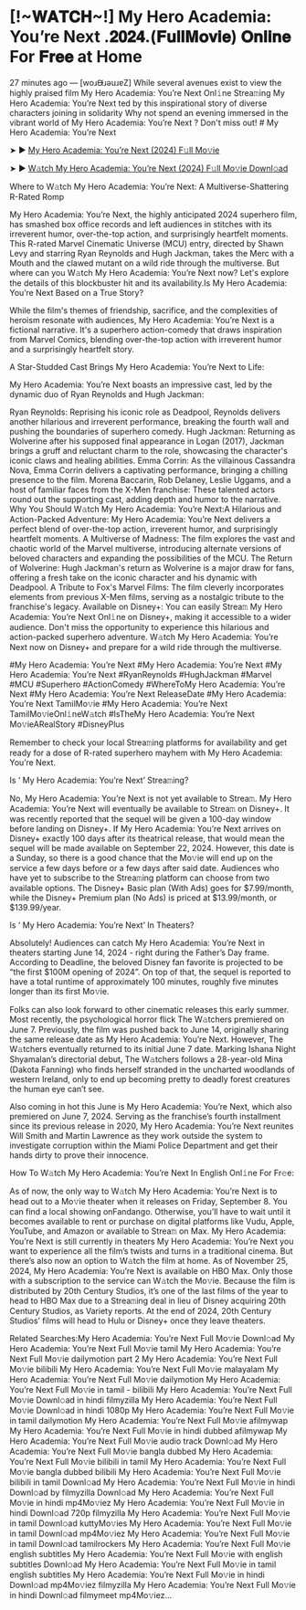 # [!~𝐖𝐀𝐓𝐂𝐇~!] My Hero Academia: You’re Next .𝟐𝟎𝟐𝟒.(𝐅𝐮𝐥𝐥𝐌𝐨𝐯𝐢𝐞) 𝐎𝐧𝐥𝐢𝐧𝐞 For 𝐅𝐫𝐞𝐞 at Home
27 minutes ago — [woɹᙠɹǝuɹɐZ] While several avenues exist to view the highly praised film My Hero Academia: You’re Next Onl𝚒ne Strea𝚖ing My Hero Academia: You’re Next ted by this inspirational story of diverse characters joining in solidarity Why not spend an evening immersed in the vibrant world of My Hero Academia: You’re Next ? Don't miss out! # My Hero Academia: You’re Next


➤ ► [My Hero Academia: You’re Next (2024) F𝚞ll Mo𝚟ie](https://a-movies.com/en/movie/1159311/my-hero-academia-youre-next.hub)



➤ ► [W𝚊tch My Hero Academia: You’re Next (2024) F𝚞ll Mo𝚟ie Downl𝚘ad](https://a-movies.com/en/movie/1159311/my-hero-academia-youre-next.hub)


Where to W𝚊tch My Hero Academia: You’re Next: A Multiverse-Shattering R-Rated Romp

My Hero Academia: You’re Next, the highly anticipated 2024 superhero film, has smashed box office records and left audiences in stitches with its irreverent humor, over-the-top action, and surprisingly heartfelt moments. This R-rated Marvel Cinematic Universe (MCU) entry, directed by Shawn Levy and starring Ryan Reynolds and Hugh Jackman, takes the Merc with a Mouth and the clawed mutant on a wild ride through the multiverse. But where can you W𝚊tch My Hero Academia: You’re Next now? Let's explore the details of this blockbuster hit and its availability.Is My Hero Academia: You’re Next Based on a True Story?


While the film's themes of friendship, sacrifice, and the complexities of heroism resonate with audiences, My Hero Academia: You’re Next is a fictional narrative. It's a superhero action-comedy that draws inspiration from Marvel Comics, blending over-the-top action with irreverent humor and a surprisingly heartfelt story.

 

A Star-Studded Cast Brings My Hero Academia: You’re Next to Life:

My Hero Academia: You’re Next boasts an impressive cast, led by the dynamic duo of Ryan Reynolds and Hugh Jackman:


Ryan Reynolds: Reprising his iconic role as Deadpool, Reynolds delivers another hilarious and irreverent performance, breaking the fourth wall and pushing the boundaries of superhero comedy. Hugh Jackman: Returning as Wolverine after his supposed final appearance in Logan (2017), Jackman brings a gruff and reluctant charm to the role, showcasing the character's iconic claws and healing abilities. Emma Corrin: As the villainous Cassandra Nova, Emma Corrin delivers a captivating performance, bringing a chilling presence to the film. Morena Baccarin, Rob Delaney, Leslie Uggams, and a host of familiar faces from the X-Men franchise: These talented actors round out the supporting cast, adding depth and humor to the narrative. Why You Should W𝚊tch My Hero Academia: You’re Next:A Hilarious and Action-Packed Adventure: My Hero Academia: You’re Next delivers a perfect blend of over-the-top action, irreverent humor, and surprisingly heartfelt moments. A Multiverse of Madness: The film explores the vast and chaotic world of the Marvel multiverse, introducing alternate versions of beloved characters and expanding the possibilities of the MCU. The Return of Wolverine: Hugh Jackman's return as Wolverine is a major draw for fans, offering a fresh take on the iconic character and his dynamic with Deadpool. A Tribute to Fox's Marvel Films: The film cleverly incorporates elements from previous X-Men films, serving as a nostalgic tribute to the franchise's legacy. Available on Disney+: You can easily Strea𝚖 My Hero Academia: You’re Next Onl𝚒ne on Disney+, making it accessible to a wider audience. Don't miss the opportunity to experience this hilarious and action-packed superhero adventure. W𝚊tch My Hero Academia: You’re Next now on Disney+ and prepare for a wild ride through the multiverse.


#My Hero Academia: You’re Next #My Hero Academia: You’re Next #My Hero Academia: You’re Next #RyanReynolds #HughJackman #Marvel #MCU #Superhero #ActionComedy #WhereToMy Hero Academia: You’re Next #My Hero Academia: You’re Next ReleaseDate #My Hero Academia: You’re Next TamilMo𝚟ie #My Hero Academia: You’re Next TamilMo𝚟ieOnl𝚒neW𝚊tch #IsTheMy Hero Academia: You’re Next Mo𝚟ieARealStory #DisneyPlus


Remember to check your local Strea𝚖ing platforms for availability and get ready for a dose of R-rated superhero mayhem with My Hero Academia: You’re Next.


Is ‘ My Hero Academia: You’re Next’ Strea𝚖ing?


No, My Hero Academia: You’re Next is not yet available to Strea𝚖. My Hero Academia: You’re Next will eventually be available to Strea𝚖 on Disney+. It was recently reported that the sequel will be given a 100-day window before landing on Disney+. If My Hero Academia: You’re Next arrives on Disney+ exactly 100 days after its theatrical release, that would mean the sequel will be made available on September 22, 2024. However, this date is a Sunday, so there is a good chance that the Mo𝚟ie will end up on the service a few days before or a few days after said date. Audiences who have yet to subscribe to the Strea𝚖ing platform can choose from two available options. The Disney+ Basic plan (With Ads) goes for $7.99/month, while the Disney+ Premium plan (No Ads) is priced at $13.99/month, or $139.99/year.


Is ‘ My Hero Academia: You’re Next’ In Theaters?


Absolutely! Audiences can catch My Hero Academia: You’re Next in theaters starting June 14, 2024 - right during the Father’s Day frame. According to Deadline, the beloved Disney fan favorite is projected to be “the first $100M opening of 2024”. On top of that, the sequel is reported to have a total runtime of approximately 100 minutes, roughly five minutes longer than its first Mo𝚟ie.


Folks can also look forward to other cinematic releases this early summer. Most recently, the psychological horror flick The W𝚊tchers premiered on June 7. Previously, the film was pushed back to June 14, originally sharing the same release date as My Hero Academia: You’re Next. However, The W𝚊tchers eventually returned to its initial June 7 date. Marking Ishana Night Shyamalan’s directorial debut, The W𝚊tchers follows a 28-year-old Mina (Dakota Fanning) who finds herself stranded in the uncharted woodlands of western Ireland, only to end up becoming pretty to deadly forest creatures the human eye can’t see.


Also coming in hot this June is My Hero Academia: You’re Next, which also premiered on June 7, 2024. Serving as the franchise’s fourth installment since its previous release in 2020, My Hero Academia: You’re Next reunites Will Smith and Martin Lawrence as they work outside the system to investigate corruption within the Miami Police Department and get their hands dirty to prove their innocence.


How To W𝚊tch My Hero Academia: You’re Next In English Onl𝚒ne For Fr𝚎e:

As of now, the only way to W𝚊tch My Hero Academia: You’re Next is to head out to a Mo𝚟ie theater when it releases on Friday, September 8. You can find a local showing onFandango. Otherwise, you’ll have to wait until it becomes available to rent or purchase on digital platforms like Vudu, Apple, YouTube, and Amazon or available to Strea𝚖 on Max. My Hero Academia: You’re Next is still currently in theaters My Hero Academia: You’re Next you want to experience all the film’s twists and turns in a traditional cinema. But there’s also now an option to W𝚊tch the film at home. As of November 25, 2024, My Hero Academia: You’re Next is available on HBO Max. Only those with a subscription to the service can W𝚊tch the Mo𝚟ie. Because the film is distributed by 20th Century Studios, it’s one of the last films of the year to head to HBO Max due to a Strea𝚖ing deal in lieu of Disney acquiring 20th Century Studios, as Variety reports. At the end of 2024, 20th Century Studios’ films will head to Hulu or Disney+ once they leave theaters.


Related Searches:My Hero Academia: You’re Next Full Mo𝚟ie Downl𝚘ad My Hero Academia: You’re Next Full Mo𝚟ie tamil My Hero Academia: You’re Next Full Mo𝚟ie dailymotion part 2 My Hero Academia: You’re Next Full Mo𝚟ie bilibili My Hero Academia: You’re Next Full Mo𝚟ie malayalam My Hero Academia: You’re Next Full Mo𝚟ie dailymotion My Hero Academia: You’re Next Full Mo𝚟ie in tamil - bilibili My Hero Academia: You’re Next Full Mo𝚟ie Downl𝚘ad in hindi filmyzilla My Hero Academia: You’re Next Full Mo𝚟ie Downl𝚘ad in hindi 1080p My Hero Academia: You’re Next Full Mo𝚟ie in tamil dailymotion My Hero Academia: You’re Next Full Mo𝚟ie afilmywap My Hero Academia: You’re Next Full Mo𝚟ie in hindi dubbed afilmywap My Hero Academia: You’re Next Full Mo𝚟ie audio track Downl𝚘ad My Hero Academia: You’re Next Full Mo𝚟ie bangla dubbed My Hero Academia: You’re Next Full Mo𝚟ie bilibili in tamil My Hero Academia: You’re Next Full Mo𝚟ie bangla dubbed bilibili My Hero Academia: You’re Next Full Mo𝚟ie bilibili in tamil Downl𝚘ad My Hero Academia: You’re Next Full Mo𝚟ie in hindi Downl𝚘ad by filmyzilla Downl𝚘ad My Hero Academia: You’re Next Full Mo𝚟ie in hindi mp4Mo𝚟iez My Hero Academia: You’re Next Full Mo𝚟ie in hindi Downl𝚘ad 720p filmyzilla My Hero Academia: You’re Next Full Mo𝚟ie in tamil Downl𝚘ad kuttyMo𝚟ies My Hero Academia: You’re Next Full Mo𝚟ie in tamil Downl𝚘ad mp4Mo𝚟iez My Hero Academia: You’re Next Full Mo𝚟ie in tamil Downl𝚘ad tamilrockers My Hero Academia: You’re Next Full Mo𝚟ie english subtitles My Hero Academia: You’re Next Full Mo𝚟ie with english subtitles Downl𝚘ad My Hero Academia: You’re Next Full Mo𝚟ie in tamil english subtitles My Hero Academia: You’re Next Full Mo𝚟ie in hindi Downl𝚘ad mp4Mo𝚟iez filmyzilla My Hero Academia: You’re Next Full Mo𝚟ie in hindi Downl𝚘ad filmymeet mp4Mo𝚟iez...
